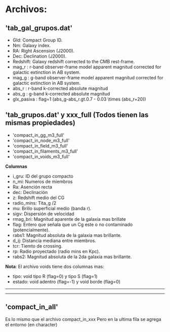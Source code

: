 # **Archivos:**
## **'tab_gal_grupos.dat'**

- GId: Compact Group ID. 
- Nm: Galaxy index.
- RA: Right Ascension (J2000).
- Dec: Declination (J2000).
- Redshift: Galaxy redshift corrected to the CMB rest-frame.
- mag_r : r-band observer-frame model apparent magnitud corrected for galactic extinction in AB system.
- mag_g : g-band observer-frame model apparent magnitud corrected for galactic extinction in AB system.
- abs_r : r-band k-corrected absolute magnitud
- abs_g : g-band k-corrected absolute magnitud
- glx_pasiva : flag=1 (abs_g-abs_r.gt.0.7 - 0.03 \times (abs_r+20))

## **'tab_grupos.dat' y xxx_full** (Todos tienen las mismas propiedades)

- 'compact_in_gg_m3_full'
- 'compact_in_node_m3_full'
- 'compact_in_field_m3_full'
- 'compact_in_filaments_m3_full'
- 'compact_in_voids_m3_full'

**Columnas**
- i_gru: ID del grupo compacto
- n_mi:  Numeros de miembros 
- Ra:    Asención recta
- dec:   Declinación
- z:     Redshift medio del CG
- radio_mins: Tita_g /2 
- mu:    Brillo superficial medio (banda r).
- sigv:  Dispersión de velocidad
- rmag_bri: Magnitud aparente de la galaxia mas brillate  
- flag: Entero que señala que un Cg este o no contaminado (potencialmente).
- rabs1: Magnitud absoluta de la galaxia mas brillante. 
- d_ij: Distancia mediana entre miembros. 
- tcr:  Tiemto de crossing.
- rp:   Radio proyectado (radio mins en Kpc).
- rabs2: Magnitud absoluta de la 2da galaxia mas brillante. 

**Nota**: El archivo voids tiene dos columnas mas:
- tipo: void tipo R (flag=0) y tipo S (flag=1)
- estado: void adentro (flag=-1) y void borde (flag=0)
*********************************************************************************************************
*********************************************************************************************************
## **'compact_in_all'**
Es lo mismo que el archivo compact_in_xxx Pero en la ultima fila se agrega el entorno (en character)

